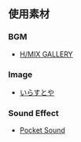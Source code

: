 ## 使用素材

### BGM

- [H/MIX GALLERY](http://www.hmix.net/)

### Image

- [いらすとや](https://www.irasutoya.com/)

### Sound Effect

- [Pocket Sound](https://pocket-se.info/)
